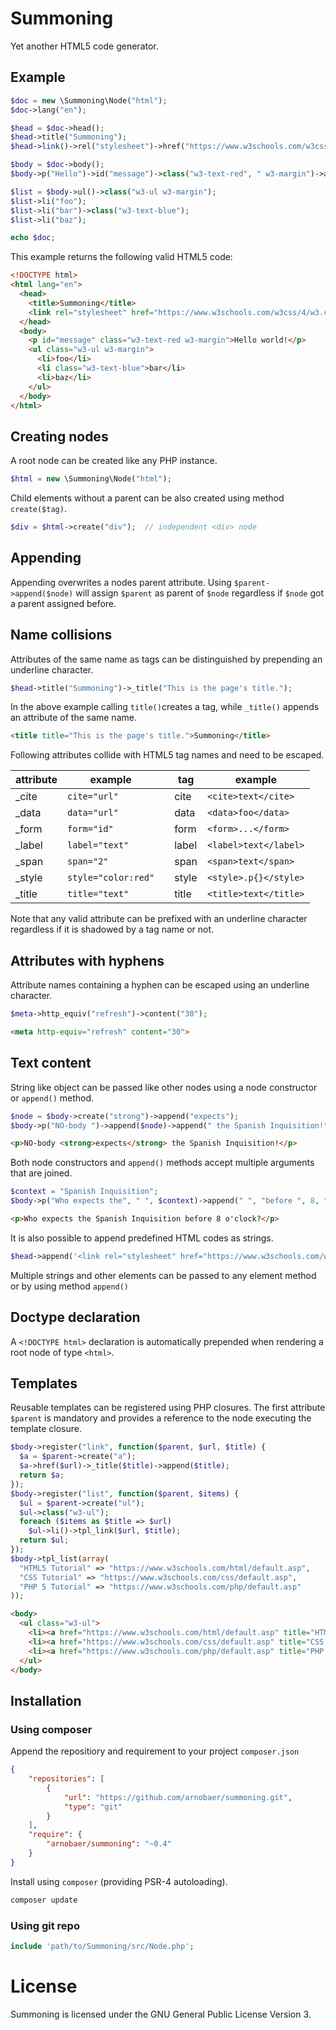 Summoning
=========

Yet another HTML5 code generator.

## Example

```php
$doc = new \Summoning\Node("html");
$doc->lang("en");

$head = $doc->head();
$head->title("Summoning");
$head->link()->rel("stylesheet")->href("https://www.w3schools.com/w3css/4/w3.css");

$body = $doc->body();
$body->p("Hello")->id("message")->class("w3-text-red", " w3-margin")->append(" world!");

$list = $body->ul()->class("w3-ul w3-margin");
$list->li("foo");
$list->li("bar")->class("w3-text-blue");
$list->li("baz");

echo $doc;
```

This example returns the following valid HTML5 code:

```html
<!DOCTYPE html>
<html lang="en">
  <head>
    <title>Summoning</title>
    <link rel="stylesheet" href="https://www.w3schools.com/w3css/4/w3.css" />
  </head>
  <body>
    <p id="message" class="w3-text-red w3-margin">Hello world!</p>
    <ul class="w3-ul w3-margin">
      <li>foo</li>
      <li class="w3-text-blue">bar</li>
      <li>baz</li>
    </ul>
  </body>
</html>
```

## Creating nodes

A root node can be created like any PHP instance.

```php
$html = new \Summoning\Node("html");
```
Child elements without a parent can be also created using method `create($tag)`.

```php
$div = $html->create("div");  // independent <div> node
```

## Appending

Appending overwrites a nodes parent attribute. Using `$parent->append($node)`
will assign `$parent` as parent of `$node` regardless if `$node` got a parent
assigned before.

## Name collisions

Attributes of the same name as tags can be distinguished by prepending an underline character.

```php
$head->title("Summoning")->_title("This is the page's title.");
```

In the above example calling ```title()```creates a tag, while ```_title()```
appends an attribute of the same name.

```html
<title title="This is the page's title.">Summoning</title>
```

Following attributes collide with HTML5 tag names and need to be escaped.

| attribute    | example             |     | tag      | example               |     
| ------------ | ------------------- | --- | -------- | --------------------- |
| \_cite       | `cite="url"`        |     | cite     | `<cite>text</cite>`   |
| \_data       | `data="url"`        |     | data     | `<data>foo</data>`    |
| \_form       | `form="id"`         |     | form     | `<form>...</form>`    |
| \_label      | `label="text"`      |     | label    | `<label>text</label>` |
| \_span       | `span="2"`          |     | span     | `<span>text</span>`   |
| \_style      | `style="color:red"` |     | style    | `<style>.p{}</style>` |
| \_title      | `title="text"`      |     | title    | `<title>text</title>` |

Note that any valid attribute can be prefixed with an underline character regardless
if it is shadowed by a tag name or not.

## Attributes with hyphens

Attribute names containing a hyphen can be escaped using an underline character.

```php
$meta->http_equiv("refresh")->content("30");
```

```html
<meta http-equiv="refresh" content="30">
```

## Text content

String like object can be passed like other nodes using a node constructor or ```append()```
method.

```php
$node = $body->create("strong")->append("expects");
$body->p("NO-body ")->append($node)->append(" the Spanish Inquisition!");
```

```html
<p>NO-body <strong>expects</strong> the Spanish Inquisition!</p>
```

Both node constructors and ```append()``` methods accept multiple arguments that are joined.

```php
$context = "Spanish Inquisition";
$body->p("Who expects the", " ", $context)->append(" ", "before ", 8, " o'clock?");
```

```html
<p>Who expects the Spanish Inquisition before 8 o'clock?</p>
```

It is also possible to append predefined HTML codes as strings.

```php
$head->append('<link rel="stylesheet" href="https://www.w3schools.com/w3css/4/w3.css" />');
```

Multiple strings and other elements can be passed to any element method or by using method ```append()```

## Doctype declaration

A ```<!DOCTYPE html>``` declaration is automatically prepended when rendering a
root node of type ```<html>```.

## Templates

Reusable templates can be registered using PHP closures. The first attribute
`$parent` is mandatory and provides a reference to the node executing the
template closure.

```php
$body->register("link", function($parent, $url, $title) {
  $a = $parent->create("a");
  $a->href($url)->_title($title)->append($title);
  return $a;
});
$body->register("list", function($parent, $items) {
  $ul = $parent->create("ul");
  $ul->class("w3-ul");
  foreach ($items as $title => $url)
    $ul->li()->tpl_link($url, $title);
  return $ul;
});
$body->tpl_list(array(
  "HTML5 Tutorial" => "https://www.w3schools.com/html/default.asp",
  "CSS Tutorial" => "https://www.w3schools.com/css/default.asp",
  "PHP 5 Tutorial" => "https://www.w3schools.com/php/default.asp"
));
```

```html
<body>
  <ul class="w3-ul">
    <li><a href="https://www.w3schools.com/html/default.asp" title="HTML5 Tutorial">HTML5 Tutorial</a></li>
    <li><a href="https://www.w3schools.com/css/default.asp" title="CSS Tutorial">CSS Tutorial</a></li>
    <li><a href="https://www.w3schools.com/php/default.asp" title="PHP 5 Tutorial">PHP 5 Tutorial</a></li>
  </ul>
</body>
```

## Installation

### Using composer

Append the repositiory and requirement to your project ```composer.json```

```json
{
    "repositories": [
        {
            "url": "https://github.com/arnobaer/summoning.git",
            "type": "git"
        }
    ],
    "require": {
        "arnobaer/summoning": "~0.4"
    }
}
```

Install using ```composer``` (providing PSR-4 autoloading).

```bash
composer update
```

### Using git repo

```php
include 'path/to/Summoning/src/Node.php';
```

License
=======

Summoning is licensed under the GNU General Public License Version 3.
